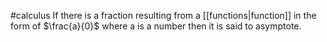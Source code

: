 #calculus 
If there is a fraction resulting from a [[functions|function]] in the form of $\frac{a}{0}$ where a is a number then it is said to asymptote.